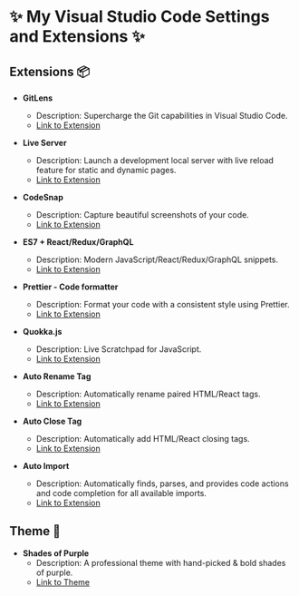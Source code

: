 # ✨ My Visual Studio Code Settings and Extensions ✨

## Extensions 📦

- **GitLens**
  - Description: Supercharge the Git capabilities in Visual Studio Code.
  - [Link to Extension](https://marketplace.visualstudio.com/items/eamodio.gitlens)

- **Live Server**
  - Description: Launch a development local server with live reload feature for static and dynamic pages.
  - [Link to Extension](https://marketplace.visualstudio.com/items/ritwickdey.LiveServer)

- **CodeSnap**
  - Description: Capture beautiful screenshots of your code.
  - [Link to Extension](https://marketplace.visualstudio.com/items/codesnapio/codesnap)

- **ES7 + React/Redux/GraphQL**
  - Description: Modern JavaScript/React/Redux/GraphQL snippets.
  - [Link to Extension](https://marketplace.visualstudio.com/items/dsznajder.es7-react-js-snippets)

- **Prettier - Code formatter**
  - Description: Format your code with a consistent style using Prettier.
  - [Link to Extension](https://marketplace.visualstudio.com/items/esbenp.prettier-vscode)

- **Quokka.js**
  - Description: Live Scratchpad for JavaScript.
  - [Link to Extension](https://marketplace.visualstudio.com/items/wallabyjs.quokka-vscode)

- **Auto Rename Tag**
  - Description: Automatically rename paired HTML/React tags.
  - [Link to Extension](https://marketplace.visualstudio.com/items/formulahendry.auto-rename-tag)

- **Auto Close Tag**
  - Description: Automatically add HTML/React closing tags.
  - [Link to Extension](https://marketplace.visualstudio.com/items/formulahendry.auto-close-tag)

- **Auto Import**
  - Description: Automatically finds, parses, and provides code actions and code completion for all available imports.
  - [Link to Extension](https://marketplace.visualstudio.com/items/steoates.autoimport)


## Theme 🌈

- **Shades of Purple**
  - Description: A professional theme with hand-picked & bold shades of purple.
  - [Link to Theme](https://marketplace.visualstudio.com/items/ahmadawais.shades-of-purple)

